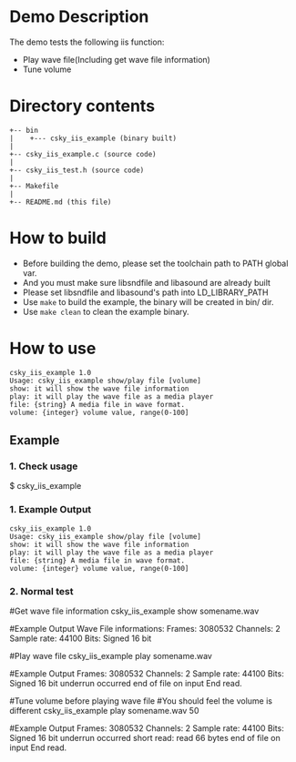 # Demo Description

The demo tests the following iis function:

* Play wave file(Including get wave file information)
* Tune volume


# Directory contents
```
+-- bin
|    +--- csky_iis_example (binary built)
|
+-- csky_iis_example.c (source code)
|
+-- csky_iis_test.h (source code)
|
+-- Makefile
|
+-- README.md (this file)
```
# How to build

* Before building the demo, please set the toolchain path to PATH global var.
* And you must make sure libsndfile and libasound are already built
* Please set libsndfile and libasound's path  into  LD_LIBRARY_PATH
* Use `make` to build the example, the binary will be created in bin/ dir.
* Use `make clean` to clean the example binary.

# How to use

```
csky_iis_example 1.0
Usage: csky_iis_example show/play file [volume]
show: it will show the wave file information
play: it will play the wave file as a media player
file: {string} A media file in wave format.
volume: {integer} volume value, range(0-100]

```

## Example

### 1. Check usage

$ csky_iis_example

### 1. Example Output

```
csky_iis_example 1.0
Usage: csky_iis_example show/play file [volume]
show: it will show the wave file information
play: it will play the wave file as a media player
file: {string} A media file in wave format.
volume: {integer} volume value, range(0-100]

```

### 2. Normal test

#Get wave file information
csky_iis_example show somename.wav

#Example Output
Wave File informations:
Frames: 3080532
Channels: 2
Sample rate: 44100
Bits: Signed 16 bit

#Play wave file
csky_iis_example play somename.wav

#Example Output
Frames: 3080532
Channels: 2
Sample rate: 44100
Bits: Signed 16 bit
underrun occurred
end of file on input
End read.

#Tune volume before playing wave file
#You should feel the  volume is different
csky_iis_example play somename.wav 50

#Example Output
Frames: 3080532
Channels: 2
Sample rate: 44100
Bits: Signed 16 bit
underrun occurred
short read: read 66 bytes
end of file on input
End read.



